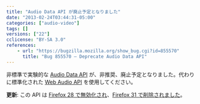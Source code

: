 ```yaml
---
title: "Audio Data API が廃止予定となりました"
date: "2013-02-24T03:44:31-05:00"
categories: ["audio-video"]
tags: []
versions: ["22"]
cclicense: "BY-SA 3.0"
references:
    - url: "https://bugzilla.mozilla.org/show_bug.cgi?id=855570"
      title: "Bug 855570 – Deprecate Audio Data API"
---
```

非標準で実験的な [Audio Data API](https://developer.mozilla.org/docs/Introducing_the_Audio_API_Extension) が、非推奨、廃止予定となりました。代わりに標準化された [Web Audio API](https://developer.mozilla.org/docs/Web_Audio_API) を使用してください。

**更新**: この API は [Firefox 28 で無効化され](https://www.fxsitecompat.com/ja/docs/2013/audio-data-api-has-been-disabled/)、[Firefox 31 で削除されました](https://www.fxsitecompat.com/ja/docs/2014/audio-data-api-has-been-removed/)。
